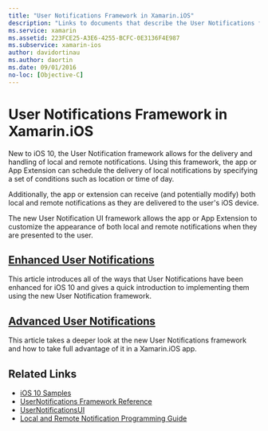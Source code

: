```yaml
---
title: "User Notifications Framework in Xamarin.iOS"
description: "Links to documents that describe the User Notifications framework and how to use it to send and receive local and remote notifications in a Xamarin.iOS app."
ms.service: xamarin
ms.assetid: 223FCE25-A3E6-4255-BCFC-0E3136F4E987
ms.subservice: xamarin-ios
author: davidortinau
ms.author: daortin
ms.date: 09/01/2016
no-loc: [Objective-C]
---
```


# User Notifications Framework in Xamarin.iOS

New to iOS 10, the User Notification framework allows for the delivery and handling of local and remote notifications. Using this framework, the app or App Extension can schedule the delivery of local notifications by specifying a set of conditions such as location or time of day.

Additionally, the app or extension can receive (and potentially modify) both local and remote notifications as they are delivered to the user's iOS device.

The new User Notification UI framework allows the app or App Extension to customize the appearance of both local and remote notifications when they are presented to the user.

## [Enhanced User Notifications](~/ios/platform/user-notifications/enhanced-user-notifications.md)

This article introduces all of the ways that User Notifications have been enhanced for iOS 10 and gives a quick introduction to implementing them using the new User Notification framework.

## [Advanced User Notifications](~/ios/platform/user-notifications/advanced-user-notifications.md)

This article takes a deeper look at the new User Notifications framework and how to take full advantage of it in a Xamarin.iOS app.

## Related Links

- [iOS 10 Samples](/samples/browse/?products=xamarin&term=Xamarin.iOS%2biOS10)
- [UserNotifications Framework Reference](https://developer.apple.com/reference/usernotifications)
- [UserNotificationsUI](https://developer.apple.com/reference/usernotificationsui)
- [Local and Remote Notification Programming Guide](https://developer.apple.com/documentation/usernotifications)